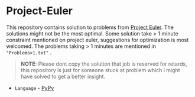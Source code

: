 # Project-Euler
This repository contains solution to problems from [Project Euler](https://projecteuler.net/). The solutions might not be the most optimal. Some solution take > 1 minute constraint mentioned on project euler, suggestions for optimization is most welcomed. The problems taking > 1 minutes are mentioned in `"Problems>1.txt"` .
> **NOTE**: Please dont copy the solution that job is reserved for retards, this repository is just for someone stuck at problem which i might have solved to get a better insight.

- `Language` - [PyPy](https://pypy.org/)
